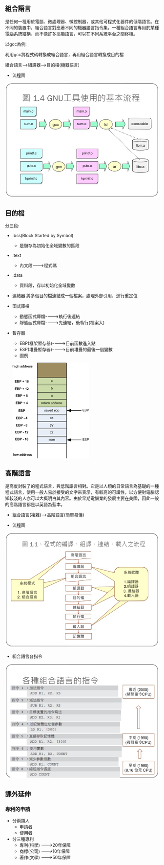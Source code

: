 ## 組合語言
是任何一種用於電腦、微處理器、微控制器，或其他可程式化器件的低階語言。在不同的裝置中，組合語言對應著不同的機器語言指令集。一種組合語言專用於某種電腦系統結構，而不像許多高階語言，可以在不同系統平台之間移植。

以gcc為例:

利用gcc將程式碼轉換成組合語言，再用組合語言轉換成目的檔

組合語言-->組譯器-->目的檔(機器語言)

* 流程圖

![Pic](https://github.com/brian891005/sp109b/blob/main/Note/IMG/gcc.jpg)

## 目的檔
分三段:

* .bss(Block Started by Symbol)
    * 是儲存為初始化全域變數的區段
* .text
    * 內文段--->程式碼
* .data
    * 資料段，存以初始化全域變數

* 連結器
將多個目的檔連結成一個檔案，處理外部引用，進行重定位

* 函式庫檔
    * 動態函式庫檔---->執行後連結
    * 靜態函式庫檔---->先連結，後執行(檔案大)

* 暫存器
    * EBP(框架暫存器)---->目前函數進入點
    * ESP(堆疊暫存器)---->目前堆疊的最後一個變數
    * 圖例

    ![Pic](https://github.com/brian891005/sp109b/blob/main/Note/IMG/stackframe.jpg)

## 高階語言
是高度封裝了的程式語言，與低階語言相對。它是以人類的日常語言為基礎的一種程式語言，使用一般人易於接受的文字來表示，有較高的可讀性，以方便對電腦認知較淺的人亦可以大概明白其內容。由於早期電腦業的發展主要在美國，因此一般的高階語言都是以英語為藍本。

* 組合語言(複雜)-->高階語言(簡單易懂)

* 流程圖

![Pic](https://github.com/brian891005/sp109b/blob/main/Note/IMG/程式流程.jpg)

* 組合語言各指令

![Pic](https://github.com/brian891005/sp109b/blob/main/Note/IMG/組合語言指令.jpg)

## 課外延伸

### 專利的申請
* 分兩類人
    * 申請者
    * 使用者
* 分三種專利
    * 專利(科學) --->20年保障
    * 商標(公司) --->10年保障
    * 著作(文學) --->50年保障
